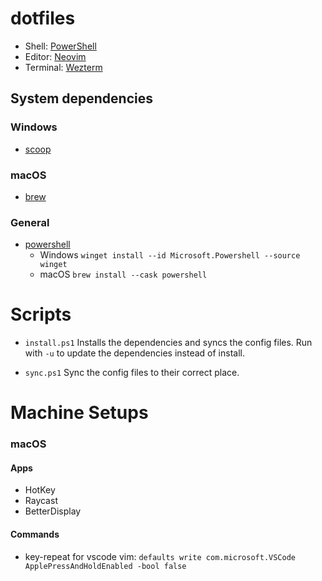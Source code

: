 # dotfiles
- Shell: [PowerShell](https://learn.microsoft.com/en-us/powershell/)
- Editor: [Neovim](https://neovim.io/)
- Terminal: [Wezterm](https://wezfurlong.org/wezterm/)

## System dependencies

### Windows
- [scoop](https://scoop.sh/)

### macOS
- [brew](https://brew.sh/)

### General
- [powershell](https://docs.microsoft.com/en-us/powershell/)
  - Windows `winget install --id Microsoft.Powershell --source winget`
  - macOS `brew install --cask powershell`

# Scripts

- `install.ps1` Installs the dependencies and syncs the config files. Run with `-u` to update the dependencies instead of install.

- `sync.ps1` Sync the config files to their correct place.


# Machine Setups

### macOS

#### Apps

- HotKey
- Raycast
- BetterDisplay

#### Commands

- key-repeat for vscode vim: `defaults write com.microsoft.VSCode ApplePressAndHoldEnabled -bool false`
